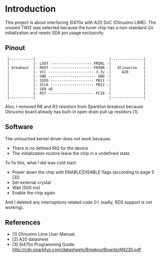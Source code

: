 # Introduction

This project is about interfacing SI470x with A20 SoC (Olinuxino LIME). The unused TWI2 was selected because the tuner chip has a non-standard i2c initialization and needs SDA pin usage exclusivity.

## Pinout

```
 |-----------|                                  |---------------|
 |           |- LOUT ------------------- FMINL -|               |
 | breakout  |- ROUT ------------------- FMINR -|   Olinuxino   |
 |           |- VCC --------------------- 3.3v -|     A20       |
 |           |- GND ---------------------- GND -|               |
 |           |- SDIO -------------------- PB21 -|               |
 |           |- SCLK -------------------- PB22 -|               |
 |           |- SEN xD                          |               |
 |           |- RST --------------------- PC18 -|               |
 |-----------|                                  |---------------|
```
Also, I removed R8 and R3 resistors from Sparkfun breakout because Olinuxino board already has built-in open drain pull up resistors [1].

## Software
The untouched kernel driver does not work because:
* There is no defined IRQ for the device
* The initialization routine leave the chip in a undefined state.

To fix this, what I did was cold start:
* Power down the chip with ENABLE|DISABLE flags (according to page 5 [3])
* Set external crystal
* Wait (500 ms)
* Enable the chip again

And I deleted any interruptions related code 0:) (sadly, RDS support is not working).
## References
- [1] Olinuxino Lime User Manual:
- [2] A20 datasheet
- [3] SI470x Programming Guide: http://cdn.sparkfun.com/datasheets/BreakoutBoards/AN230.pdf

